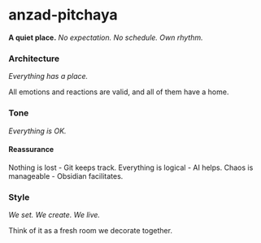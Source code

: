 # anzad-pitchaya

**A quiet place.**
*No expectation. No schedule. Own rhythm.*



### Architecture

*Everything has a place.*

All emotions and reactions are valid, and all of them have a home.


### Tone

*Everything is OK.*

#### Reassurance
Nothing is lost - Git keeps track. 
Everything is logical - AI helps.
Chaos is manageable -  Obsidian facilitates.


### Style

*We set. We create. We live.*

Think of it as a fresh room we decorate together.
